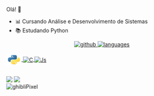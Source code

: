 Olá! 👋
 
- 📊 Cursando Análise e Desenvolvimento de Sistemas
- 📚 Estudando Python

<div align="center">
  <a href="https://github.com/leof98">
   
   <!---- Estatíscas das linguages e GitHub ---->
   
  <img alt="github" height="170em" width="500em" src="https://github-readme-stats.vercel.app/api?username=leof98&show_icons=true&theme=tokyonight&include_all_commits=true&count_private=true"/>
   
  <img alt="languages" src="https://github-readme-stats.vercel.app/api/top-langs/?username=leof98&layout=compact&langs_count=7&theme=tokyonight"/>
</div>
  
 
<div style="display: inline_block"><br>
  <img align="center" alt="Python" height="30" width="40" src="https://raw.githubusercontent.com/devicons/devicon/master/icons/python/python-original.svg">
 <img align="center" alt="C" src="https://img.shields.io/badge/C-00599C?style=for-the-badge&logo=c&logoColor=white">
  <img align="center" alt="Js" src="https://img.shields.io/badge/JavaScript-323330?style=for-the-badge&logo=javascript&logoColor=F7DF1">
</div>
  
  ##
 
 
<div> 
   <a href="https://www.linkedin.com/in/leonardo-franco1" target="_blank"><img src="https://img.shields.io/badge/-LinkedIn-%230077B5?style=for-the-badge&logo=linkedin&logoColor=white" target="_blank"></a> 
  <a href = "mailto:lf290198@gmail.com"><img src="https://img.shields.io/badge/Gmail-D14836?style=for-the-badge&logo=gmail&logoColor=white" target="_blank"></a>
 </br>
  <img align "right" alt="ghibliPixel" height="80" width="90"  src="https://i.pinimg.com/originals/7f/cf/37/7fcf37c760d468cdbd546c0c1d6680c8.gif">
</div>

